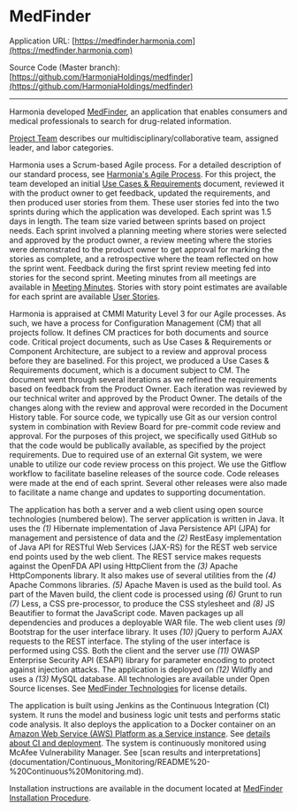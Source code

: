 # MedFinder

Application URL: [https://medfinder.harmonia.com](https://medfinder.harmonia.com)

Source Code (Master branch): [https://github.com/HarmoniaHoldings/medfinder](https://github.com/HarmoniaHoldings/medfinder) 

***

Harmonia developed [MedFinder](https://medfinder.harmonia.com), an application that enables consumers and medical professionals to search for drug-related information.

[Project Team](documentation/Project_Team) describes our multidisciplinary/collaborative team, assigned leader, and labor categories.

Harmonia uses a Scrum-based Agile process. For a detailed description of our standard process, see [Harmonia's Agile Process](documentation/Agile_Process). For this project, the team developed an initial [Use Cases & Requirements](documentation/Use_Cases_and_Requirements) document, reviewed it with the product owner to get feedback, updated the requirements, and then produced user stories from them. These user stories fed into the two sprints during which the application was developed. Each sprint was 1.5 days in length. The team size varied between sprints based on project needs. Each sprint involved a planning meeting where stories were selected and approved by the product owner, a review meeting where the stories were demonstrated to the product owner to get approval for marking the stories as complete, and a retrospective where the team reflected on how the sprint went. Feedback during the first sprint review meeting fed into stories for the second sprint. Meeting minutes from all meetings are available in [Meeting Minutes](documentation/Meeting_Minutes). Stories with story point estimates are available for each sprint are available [User Stories](documentation/User_Stories). 

Harmonia is appraised at CMMI Maturity Level 3 for our Agile processes. As such, we have a process for Configuration Management (CM) that all projects follow. It defines CM practices for both documents and source code. Critical project documents, such as Use Cases & Requirements or Component Architecture, are subject to a review and approval process before they are baselined. For this project, we produced a Use Cases & Requirements document, which is a document subject to CM. The document went through several iterations as we refined the requirements based on feedback from the Product Owner. Each iteration was reviewed by our technical writer and approved by the Product Owner. The details of the changes along with the review and approval were recorded in the Document History table. For source code, we typically use Git as our version control system in combination with Review Board for pre-commit code review and approval. For the purposes of this project, we specifically used GitHub so that the code would be publically available, as specified by the project requirements. Due to required use of an external Git system, we were unable to utilize our code review process on this project. We use the Gitflow workflow to facilitate baseline releases of the source code. Code releases were made at the end of each sprint. Several other releases were also made to facilitate a name change and updates to supporting documentation. 

The application has both a server and a web client using open source technologies (numbered below). The server application is written in Java. It uses the *(1)* Hibernate implementation of Java Persistence API (JPA) for management and persistence of data and the *(2)* RestEasy implementation of Java API for RESTful Web Services (JAX-RS) for the REST web service end points used by the web client. The REST service makes requests against the OpenFDA API using HttpClient from the *(3)* Apache HttpComponents library. It also makes use of several utilities from the *(4)* Apache Commons libraries. *(5)* Apache Maven is used as the build tool. As part of the Maven build, the client code is processed using *(6)* Grunt to run *(7)* Less, a CSS pre-processor, to produce the CSS stylesheet and *(8)* JS Beautifier to format the JavaScript code. Maven packages up all dependencies and produces a deployable WAR file. The web client uses *(9)* Bootstrap for the user interface library. It uses *(10)* jQuery to perform AJAX requests to the REST interface. The styling of the user interface is performed using CSS. Both the client and the server use *(11)* OWASP Enterprise Security API (ESAPI) library for parameter encoding to protect against injection attacks. The application is deployed on *(12)* Wildfly and uses a *(13)* MySQL database. All technologies are available under Open Source licenses. See [MedFinder Technologies](documentation/Technologies) for license details.

The application is built using Jenkins as the Continuous Integration (CI) system. It runs the model and business logic unit tests and performs static code analysis. It also deploys the application to a Docker container on an [Amazon Web Service (AWS) Platform as a Service instance](documentation/Deployment/MedFinder%20AWS%20Instance.pdf). See [details about CI and deployment](document/Continuous%20Integration%20and%20Deployment/README%20-%20Continuous%20Integration%20and%20Deployment.md). The system is continuously monitored using McAfee Vulnerability Manager. See [scan results and interpretations] (documentation/Continuous_Monitoring/README%20-%20Continuous%20Monitoring.md).

Installation instructions are available in the document located at [MedFinder Installation Procedure](https://github.com/HarmoniaHoldings/medfinder/tree/master/documentation/Deployment/MedFinder%20-%20Installation%20Procedure.docx).
